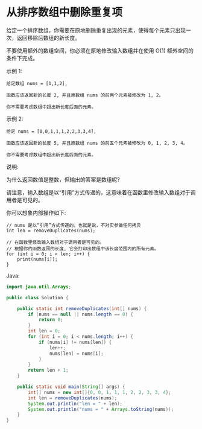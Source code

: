 # 从排序数组中删除重复项
给定一个排序数组，你需要在原地删除重复出现的元素，使得每个元素只出现一次，返回移除后数组的新长度。

不要使用额外的数组空间，你必须在原地修改输入数组并在使用 O(1) 额外空间的条件下完成。

示例 1:

``` 
给定数组 nums = [1,1,2], 

函数应该返回新的长度 2, 并且原数组 nums 的前两个元素被修改为 1, 2。 

你不需要考虑数组中超出新长度后面的元素。

```

示例 2:

```
给定 nums = [0,0,1,1,1,2,2,3,3,4],

函数应该返回新的长度 5, 并且原数组 nums 的前五个元素被修改为 0, 1, 2, 3, 4。

你不需要考虑数组中超出新长度后面的元素。

```

说明:

为什么返回数值是整数，但输出的答案是数组呢?

请注意，输入数组是以“引用”方式传递的，这意味着在函数里修改输入数组对于调用者是可见的。

你可以想象内部操作如下:

```
// nums 是以“引用”方式传递的。也就是说，不对实参做任何拷贝
int len = removeDuplicates(nums);

// 在函数里修改输入数组对于调用者是可见的。
// 根据你的函数返回的长度, 它会打印出数组中该长度范围内的所有元素。
for (int i = 0; i < len; i++) {
    print(nums[i]);
}

```


Java:

``` java
import java.util.Arrays;

public class Solution {

    public static int removeDuplicates(int[] nums) {
        if (nums == null || nums.length == 0) {
            return 0;
        }
        int len = 0;
        for (int i = 0; i < nums.length; i++) {
            if (nums[i] != nums[len]) {
                len++;
                nums[len] = nums[i];
            }
        }
        return len + 1;
    }

    public static void main(String[] args) {
        int[] nums = new int[]{0, 0, 1, 1, 1, 2, 2, 3, 3, 4};
        int len = removeDuplicates(nums);
        System.out.println("len = " + len);
        System.out.println("nums = " + Arrays.toString(nums));
    }
}
```